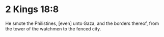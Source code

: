 # 2 Kings 18:8

He smote the Philistines, [even] unto Gaza, and the borders thereof, from the tower of the watchmen to the fenced city.